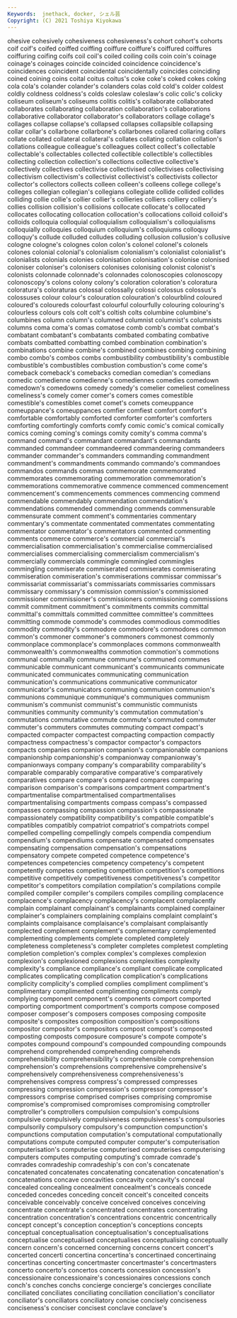 ```yaml
---
Keywords:  jnethack, docker, シェル芸
Copyright: (C) 2021 Toshiya Kiyokawa
---
```

ohesive
cohesively cohesiveness cohesiveness's cohort cohort's cohorts coif coif's coifed coiffed
coiffing coiffure coiffure's coiffured coiffures coiffuring coifing coifs coil coil's
coiled coiling coils coin coin's coinage coinage's coinages coincide coincided
coincidence coincidence's coincidences coincident coincidental coincidentally coincides coinciding coined coining
coins coital coitus coitus's coke coke's coked cokes coking cola
cola's colander colander's colanders colas cold cold's colder coldest coldly
coldness coldness's colds coleslaw coleslaw's colic colic's colicky coliseum coliseum's
coliseums colitis colitis's collaborate collaborated collaborates collaborating collaboration collaboration's collaborations
collaborative collaborator collaborator's collaborators collage collage's collages collapse collapse's collapsed
collapses collapsible collapsing collar collar's collarbone collarbone's collarbones collared collaring
collars collate collated collateral collateral's collates collating collation collation's collations
colleague colleague's colleagues collect collect's collectable collectable's collectables collected collectible
collectible's collectibles collecting collection collection's collections collective collective's collectively collectives
collectivise collectivised collectivises collectivising collectivism collectivism's collectivist collectivist's collectivists collector
collector's collectors collects colleen colleen's colleens college college's colleges collegian
collegian's collegians collegiate collide collided collides colliding collie collie's collier
collier's collieries colliers colliery colliery's collies collision collision's collisions collocate
collocate's collocated collocates collocating collocation collocation's collocations colloid colloid's colloids
colloquia colloquial colloquialism colloquialism's colloquialisms colloquially colloquies colloquium colloquium's colloquiums
colloquy colloquy's collude colluded colludes colluding collusion collusion's collusive cologne
cologne's colognes colon colon's colonel colonel's colonels colones colonial colonial's
colonialism colonialism's colonialist colonialist's colonialists colonials colonies colonisation colonisation's colonise
colonised coloniser coloniser's colonisers colonises colonising colonist colonist's colonists colonnade
colonnade's colonnades colonoscopies colonoscopy colonoscopy's colons colony colony's coloration coloration's
coloratura coloratura's coloraturas colossal colossally colossi colossus colossus's colossuses colour
colour's colouration colouration's colourblind coloured coloured's coloureds colourfast colourful colourfully
colouring colouring's colourless colours cols colt colt's coltish colts columbine
columbine's columbines column column's columned columnist columnist's columnists columns coma
coma's comas comatose comb comb's combat combat's combatant combatant's combatants
combated combating combative combats combatted combatting combed combination combination's combinations
combine combine's combined combines combing combining combo combo's combos combs
combustibility combustibility's combustible combustible's combustibles combustion combustion's come come's comeback
comeback's comebacks comedian comedian's comedians comedic comedienne comedienne's comediennes comedies
comedown comedown's comedowns comedy comedy's comelier comeliest comeliness comeliness's comely
comer comer's comers comes comestible comestible's comestibles comet comet's comets
comeuppance comeuppance's comeuppances comfier comfiest comfort comfort's comfortable comfortably comforted
comforter comforter's comforters comforting comfortingly comforts comfy comic comic's comical
comically comics coming coming's comings comity comity's comma comma's command
command's commandant commandant's commandants commanded commandeer commandeered commandeering commandeers commander
commander's commanders commanding commandment commandment's commandments commando commando's commandoes commandos
commands commas commemorate commemorated commemorates commemorating commemoration commemoration's commemorations commemorative
commence commenced commencement commencement's commencements commences commencing commend commendable commendably
commendation commendation's commendations commended commending commends commensurable commensurate comment comment's
commentaries commentary commentary's commentate commentated commentates commentating commentator commentator's commentators
commented commenting comments commerce commerce's commercial commercial's commercialisation commercialisation's commercialise
commercialised commercialises commercialising commercialism commercialism's commercially commercials commingle commingled commingles
commingling commiserate commiserated commiserates commiserating commiseration commiseration's commiserations commissar commissar's
commissariat commissariat's commissariats commissaries commissars commissary commissary's commission commission's commissioned
commissioner commissioner's commissioners commissioning commissions commit commitment commitment's commitments commits
committal committal's committals committed committee committee's committees committing commode commode's
commodes commodious commodities commodity commodity's commodore commodore's commodores common common's
commoner commoner's commoners commonest commonly commonplace commonplace's commonplaces commons commonwealth
commonwealth's commonwealths commotion commotion's commotions communal communally commune commune's communed
communes communicable communicant communicant's communicants communicate communicated communicates communicating communication
communication's communications communicative communicator communicator's communicators communing communion communion's communions
communique communique's communiques communism communism's communist communist's communistic communists communities
community community's commutation commutation's commutations commutative commute commute's commuted commuter
commuter's commuters commutes commuting compact compact's compacted compacter compactest compacting
compaction compactly compactness compactness's compactor compactor's compactors compacts companies companion
companion's companionable companions companionship companionship's companionway companionway's companionways company company's
comparability comparability's comparable comparably comparative comparative's comparatively comparatives compare compare's
compared compares comparing comparison comparison's comparisons compartment compartment's compartmentalise compartmentalised
compartmentalises compartmentalising compartments compass compass's compassed compasses compassing compassion compassion's
compassionate compassionately compatibility compatibility's compatible compatible's compatibles compatibly compatriot compatriot's
compatriots compel compelled compelling compellingly compels compendia compendium compendium's compendiums
compensate compensated compensates compensating compensation compensation's compensations compensatory compete competed
competence competence's competences competencies competency competency's competent competently competes competing
competition competition's competitions competitive competitively competitiveness competitiveness's competitor competitor's competitors
compilation compilation's compilations compile compiled compiler compiler's compilers compiles compiling
complacence complacence's complacency complacency's complacent complacently complain complainant complainant's complainants
complained complainer complainer's complainers complaining complains complaint complaint's complaints complaisance
complaisance's complaisant complaisantly complected complement complement's complementary complemented complementing complements
complete completed completely completeness completeness's completer completes completest completing completion
completion's complex complex's complexes complexion complexion's complexioned complexions complexities complexity
complexity's compliance compliance's compliant complicate complicated complicates complicating complication complication's
complications complicity complicity's complied complies compliment compliment's complimentary complimented complimenting
compliments comply complying component component's components comport comported comporting comportment
comportment's comports compose composed composer composer's composers composes composing composite
composite's composites composition composition's compositions compositor compositor's compositors compost compost's
composted composting composts composure composure's compote compote's compotes compound compound's
compounded compounding compounds comprehend comprehended comprehending comprehends comprehensibility comprehensibility's comprehensible
comprehension comprehension's comprehensions comprehensive comprehensive's comprehensively comprehensiveness comprehensiveness's comprehensives compress
compress's compressed compresses compressing compression compression's compressor compressor's compressors comprise
comprised comprises comprising compromise compromise's compromised compromises compromising comptroller comptroller's
comptrollers compulsion compulsion's compulsions compulsive compulsively compulsiveness compulsiveness's compulsories compulsorily
compulsory compulsory's compunction compunction's compunctions computation computation's computational computationally computations
compute computed computer computer's computerisation computerisation's computerise computerised computerises computerising
computers computes computing computing's comrade comrade's comrades comradeship comradeship's con
con's concatenate concatenated concatenates concatenating concatenation concatenation's concatenations concave concavities
concavity concavity's conceal concealed concealing concealment concealment's conceals concede conceded
concedes conceding conceit conceit's conceited conceits conceivable conceivably conceive conceived
conceives conceiving concentrate concentrate's concentrated concentrates concentrating concentration concentration's concentrations
concentric concentrically concept concept's conception conception's conceptions concepts conceptual conceptualisation
conceptualisation's conceptualisations conceptualise conceptualised conceptualises conceptualising conceptually concern concern's concerned
concerning concerns concert concert's concerted concerti concertina concertina's concertinaed concertinaing
concertinas concerting concertmaster concertmaster's concertmasters concerto concerto's concertos concerts concession
concession's concessionaire concessionaire's concessionaires concessions conch conch's conches conchs concierge
concierge's concierges conciliate conciliated conciliates conciliating conciliation conciliation's conciliator conciliator's
conciliators conciliatory concise concisely conciseness conciseness's conciser concisest conclave conclave's
